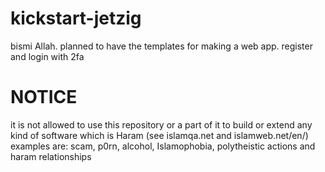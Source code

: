 # kickstart-jetzig
bismi Allah. planned to have the templates for making a web app. register and login with 2fa

# NOTICE
it is not allowed to use this repository or a part of it to build or extend any kind of software which is Haram (see islamqa.net and islamweb.net/en/)
examples are: scam, p0rn, alcohol, Islamophobia, polytheistic actions and haram relationships